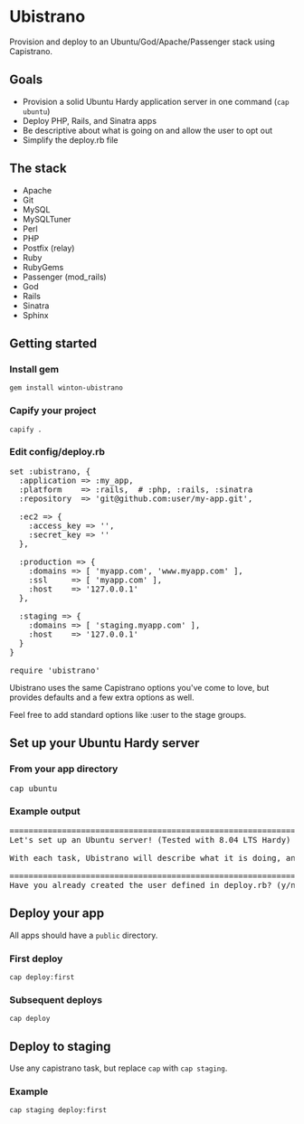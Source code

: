 Ubistrano
=========

Provision and deploy to an Ubuntu/God/Apache/Passenger stack using Capistrano.

Goals
-----

* Provision a solid Ubuntu Hardy application server in one command (<code>cap ubuntu</code>)
* Deploy PHP, Rails, and Sinatra apps
* Be descriptive about what is going on and allow the user to opt out
* Simplify the deploy.rb file

The stack
---------

* Apache
* Git
* MySQL
* MySQLTuner
* Perl
* PHP
* Postfix (relay)
* Ruby
* RubyGems
* Passenger (mod\_rails)
* God
* Rails
* Sinatra
* Sphinx


Getting started
---------------

### Install gem

	gem install winton-ubistrano

### Capify your project

	capify .

### Edit config/deploy.rb

<pre>
set :ubistrano, {
  :application => :my_app,
  :platform    => :rails,  # :php, :rails, :sinatra
  :repository  => 'git@github.com:user/my-app.git',

  :ec2 => {
    :access_key => '',
    :secret_key => ''
  },

  :production => {
    :domains => [ 'myapp.com', 'www.myapp.com' ],
    :ssl     => [ 'myapp.com' ],
    :host    => '127.0.0.1'
  },

  :staging => {
    :domains => [ 'staging.myapp.com' ],
    :host    => '127.0.0.1'
  }
}

require 'ubistrano'
</pre>

Ubistrano uses the same Capistrano options you've come to love, but provides defaults and a few extra options as well.

Feel free to add standard options like :user to the stage groups.

Set up your Ubuntu Hardy server
-------------------------------

### From your app directory

<pre>cap ubuntu</pre>

### Example output

<pre>
=================================================================================
Let's set up an Ubuntu server! (Tested with 8.04 LTS Hardy)

With each task, Ubistrano will describe what it is doing, and wait for a yes/no.

=================================================================================
Have you already created the user defined in deploy.rb? (y/n)
</pre>

Deploy your app
---------------

All apps should have a <code>public</code> directory.

### First deploy

	cap deploy:first
	
### Subsequent deploys

	cap deploy


Deploy to staging
-----------------

Use any capistrano task, but replace `cap` with `cap staging`.

### Example

	cap staging deploy:first